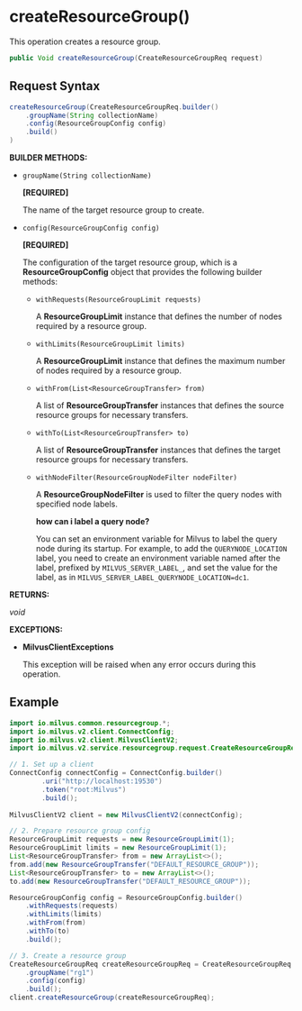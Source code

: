 # createResourceGroup()

This operation creates a resource group.

```java
public Void createResourceGroup(CreateResourceGroupReq request)
```

## Request Syntax

```java
createResourceGroup(CreateResourceGroupReq.builder()
    .groupName(String collectionName)
    .config(ResourceGroupConfig config)
    .build()
)
```

**BUILDER METHODS:**

- `groupName(String collectionName)`

    **[REQUIRED]**

    The name of the target resource group to create.

- `config(ResourceGroupConfig config)`

    **[REQUIRED]**

    The configuration of the target resource group, which is a **ResourceGroupConfig** object that provides the following builder methods:

    - `withRequests(ResourceGroupLimit requests)`

        A **ResourceGroupLimit** instance that defines the number of nodes required by a resource group.

    - `withLimits(ResourceGroupLimit limits)`

        A **ResourceGroupLimit** instance that defines the maximum number of nodes required by a resource group.

    - `withFrom(List<ResourceGroupTransfer> from)`

        A list of **ResourceGroupTransfer** instances that defines the source resource groups for necessary transfers. 

    - `withTo(List<ResourceGroupTransfer> to)`

        A list of **ResourceGroupTransfer** instances that defines the target resource groups for necessary transfers. 

    - `withNodeFilter(ResourceGroupNodeFilter nodeFilter)`

        A **ResourceGroupNodeFilter** is used to filter the query nodes with specified node labels.

        <div class="admonition note">

        <p><b>how can i label a query node?</b></p>

        <p>You can set an environment variable for Milvus to label the query node during its startup. For example, to add the <code>QUERYNODE_LOCATION</code> label, you need to create an environment variable named after the label, prefixed by <code>MILVUS_SERVER_LABEL_</code>, and set the value for the label, as in <code>MILVUS_SERVER_LABEL_QUERYNODE_LOCATION=dc1</code>.</p>

        </div>

**RETURNS:**

*void*

**EXCEPTIONS:**

- **MilvusClientExceptions**

    This exception will be raised when any error occurs during this operation.

## Example

```java
import io.milvus.common.resourcegroup.*;
import io.milvus.v2.client.ConnectConfig;
import io.milvus.v2.client.MilvusClientV2;
import io.milvus.v2.service.resourcegroup.request.CreateResourceGroupReq;

// 1. Set up a client
ConnectConfig connectConfig = ConnectConfig.builder()
        .uri("http://localhost:19530")
        .token("root:Milvus")
        .build();
        
MilvusClientV2 client = new MilvusClientV2(connectConfig);

// 2. Prepare resource group config
ResourceGroupLimit requests = new ResourceGroupLimit(1);
ResourceGroupLimit limits = new ResourceGroupLimit(1);
List<ResourceGroupTransfer> from = new ArrayList<>();
from.add(new ResourceGroupTransfer("DEFAULT_RESOURCE_GROUP"));
List<ResourceGroupTransfer> to = new ArrayList<>();
to.add(new ResourceGroupTransfer("DEFAULT_RESOURCE_GROUP"));

ResourceGroupConfig config = ResourceGroupConfig.builder()
    .withRequests(requests)
    .withLimits(limits)
    .withFrom(from)
    .withTo(to)
    .build();

// 3. Create a resource group
CreateResourceGroupReq createResourceGroupReq = CreateResourceGroupReq.builder()
    .groupName("rg1")
    .config(config)
    .build();
client.createResourceGroup(createResourceGroupReq);
```

